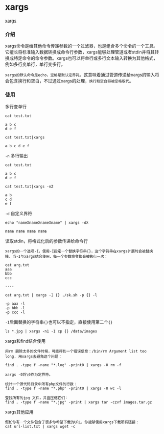 # xargs

[xargs](http://man.linuxde.net/xargs)

### 介绍

xargs命令是给其他命令传递参数的一个过滤器，也是组合多个命令的一个工具。它擅长将标准输入数据转换成命令行参数，xargs能够处理管道或者stdin并将其转换成特定命令的命令参数。xargs也可以将单行或多行文本输入转换为其他格式，例如多行变单行，单行变多行。


`xargs的默认命令是echo，空格是默认定界符`。这意味着通过管道传递给xargs的输入将会包含换行和空白，不过通过xargs的处理，`换行和空白将被空格取代`。

### 使用

多行变单行

```
cat test.txt

a b c
d e f

cat test.txt|xargs

a b c d e f

```



`-n` 多行输出

```
cat test.txt

a b c
d e f

cat test.txt|xargs -n2

a b
c d
e f

```

`-d` 自定义界符

```
echo "nameXnameXnameXname" | xargs -dX 

name name name name

```

读取stdin，将格式化后的参数传递给命令行

```
xargs的一个选项-I，使用-I指定一个替换字符串{}，这个字符串在xargs扩展时会被替换掉，当-I与xargs结合使用，每一个参数命令都会被执行一次：

cat arg.txt 
aaa 
bbb 
ccc

----

cat arg.txt | xargs -I {} ./sk.sh -p {} -l 

-p aaa -l 
-p bbb -l 
-p ccc -l 

```

`-I`后面替换的字符串`{}`也可以不指定，直接使用第二个`{}`
```
ls *.jpg | xargs -n1 -I cp {} /data/images

```

xargs和find结合使用

```
用rm 删除太多的文件时候，可能得到一个错误信息：/bin/rm Argument list too long. 用xargs去避免这个问题： 

find . -type f -name "*.log" -print0 | xargs -0 rm -f

xargs -0将\0作为定界符。 

统计一个源代码目录中所有php文件的行数： 
find . -type f -name "*.php" -print0 | xargs -0 wc -l 

查找所有的jpg 文件，并且压缩它们： 
find . -type f -name "*.jpg" -print | xargs tar -czvf images.tar.gz

```

xargs其他应用 

```
假如你有一个文件包含了很多你希望下载的URL，你能够使用xargs下载所有链接：
cat url-list.txt | xargs wget -c

```



